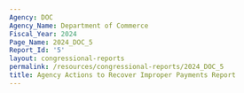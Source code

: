 ```yaml
---
Agency: DOC
Agency_Name: Department of Commerce
Fiscal_Year: 2024
Page_Name: 2024_DOC_5
Report_Id: '5'
layout: congressional-reports
permalink: /resources/congressional-reports/2024_DOC_5
title: Agency Actions to Recover Improper Payments Report
---
```

